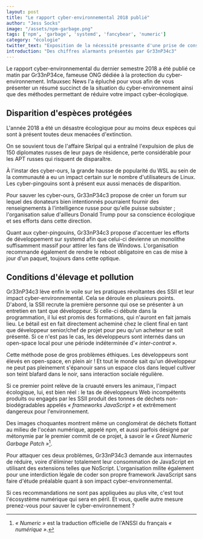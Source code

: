 ```yaml
---
layout: post
title: "Le rapport cyber-environnemental 2018 publié"
author: "Jess Socks"
image: "/assets/npm-garbage.png"
tags: ['npm', 'garbage', 'systemd', 'fancybear', 'numeric']
category: "écologie"
twitter_text: "Exposition de la nécessité pressante d'une prise de conscience collective"
introduction: "Des chiffres alarmants présentés par Gr33nP34c3"
---
```


Le rapport cyber-environnemental du dernier semestre 2018 a été publié ce matin
par Gr33nP34ce, fameuse ONG dédiée à la protection du cyber-environnement.
Infauxsec News l'a épluché pour vous afin de vous présenter un résumé succinct
de la situation du cyber-environnement ainsi que des méthodes permettant de
réduire votre impact cyber-écologique.

## Disparition d'espèces protégées

L'année 2018 a été un désastre écologique pour au moins deux espèces qui sont
à présent toutes deux menacées d'extinction.

On se souvient tous de l'affaire Skripal qui a entraîné l'expulsion de plus de
150 diplomates russes de leur pays de résidence, perte considérable pour les
APT russes qui risquent de disparaître.

À l'instar des cyber-ours, la grande hausse de popularité du WSL au sein de la
communauté a eu un impact certain sur le nombre d'utilisateurs de Linux. Les
cyber-pingouins sont à présent eux aussi menacés de disparition.

Pour sauver les cyber-ours, Gr33nP34c3 propose de créer un forum sur lequel des
donateurs bien intentionnés pourraient fournir des renseignements à
l'intelligence russe pour qu'elle puisse subsister ; l'organisation salue
d'ailleurs Donald Trump pour sa conscience écologique et ses efforts dans cette
direction.

Quant aux cyber-pingouins, Gr33nP34c3 propose d'accentuer les efforts de
développement sur systemd afin que celui-ci devienne un monolithe suffisamment
massif pour attirer les fans de Windows. L'organisation recommande également de
rendre le reboot obligatoire en cas de mise à jour d'un paquet, toujours dans
cette optique.

## Conditions d'élevage et pollution

Gr33nP34c3 lève enfin le voile sur les pratiques révoltantes des SSII et leur
impact cyber-environnemental. Cela se déroule en plusieurs points. D'abord, la
SSII recrute la première personne qui ose se présenter à un entretien en tant
que développeur. Si celle-ci débute dans la programmation, il lui est promis
des formations, qui n'auront en fait jamais lieu. Le bétail est en fait
directement acheminé chez le client final en tant que développeur senior/chef
de projet pour peu qu'un acheteur se soit présenté. Si ce n'est pas le cas, les
développeurs sont internés dans un open-space local pour une période
indéterminée d'*« inter-contrat »*.

Cette méthode pose de gros problèmes éthiques. Les développeurs sont élevés en
open-space, en plein air ! Et tout le monde sait qu'un développeur ne peut pas
pleinement s'épanouir sans un espace clos dans lequel cultiver son teint blafard
dans le noir, sans interaction sociale régulière.

Si ce premier point relève de la cruauté envers les animaux, l'impact
écologique, lui, est bien réel : le tas de développeurs Web incompétents
produits ou engagés par les SSII produit des tonnes de déchets
non-biodégradables appelés *« frameworks JavaScript »* et extrêmement dangereux
pour l'environnement.

Des images choquantes montrent même un conglomérat de déchets flottant au milieu
de l'océan numérique, appelé npm, et aussi parfois désigné par métonymie par le
premier commit de ce projet, à savoir le *« Great Numeric Garbage Patch »*[^1].

Pour attaquer ces deux problèmes, Gr33nP34c3 demande aux internautes de réduire,
voire d'éliminer totalement leur consommation de JavaScript en utilisant des
extensions telles que NoScript. L'organisation milite également pour une
interdiction légale de coder son propre framework JavaScript sans faire d'étude
préalable quant à son impact cyber-environnemental.

Si ces recommandations ne sont pas appliquées au plus vite, c'est tout
l'écosystème numérique qui sera en péril. Et vous, quelle autre mesure
prenez-vous pour sauver le cyber-environnement ?

[^1]: *« Numeric »* est la traduction officielle de l'ANSSI du français *« numérique »*.
